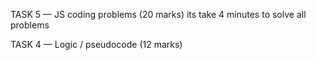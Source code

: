  TASK 5 — JS coding problems (20 marks)
 its take 4 minutes to solve all problems



 TASK 4 — Logic / pseudocode (12 marks)
 